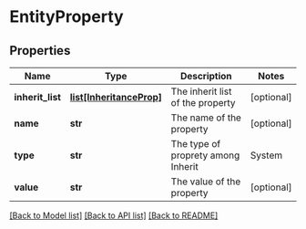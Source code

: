 # EntityProperty

## Properties
Name | Type | Description | Notes
------------ | ------------- | ------------- | -------------
**inherit_list** | [**list[InheritanceProp]**](InheritanceProp.md) | The inherit list of the property | [optional] 
**name** | **str** | The name of the property | [optional] 
**type** | **str** | The type of proprety among Inherit|System|Custom | [optional] 
**value** | **str** | The value of the property | [optional] 

[[Back to Model list]](../README.md#documentation-for-models) [[Back to API list]](../README.md#documentation-for-api-endpoints) [[Back to README]](../README.md)


